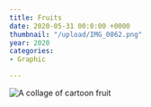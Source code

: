 ```yaml
---
title: Fruits
date: 2020-05-31 00:0:00 +0000
thumbnail: "/upload/IMG_0062.png"
year: 2020
categories:
- Graphic

---
```


![A collage of cartoon fruit](/upload/IMG_0062.png)

